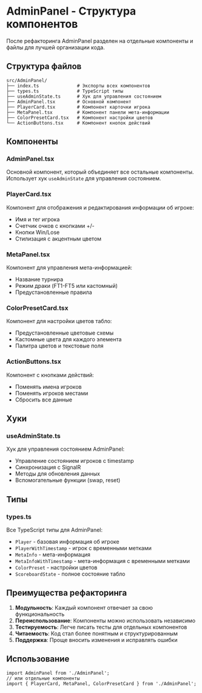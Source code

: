 # AdminPanel - Структура компонентов

После рефакторинга AdminPanel разделен на отдельные компоненты и файлы для лучшей организации кода.

## Структура файлов

```
src/AdminPanel/
├── index.ts              # Экспорты всех компонентов
├── types.ts              # TypeScript типы
├── useAdminState.ts      # Хук для управления состоянием
├── AdminPanel.tsx        # Основной компонент
├── PlayerCard.tsx        # Компонент карточки игрока
├── MetaPanel.tsx         # Компонент панели мета-информации
├── ColorPresetCard.tsx   # Компонент настройки цветов
└── ActionButtons.tsx     # Компонент кнопок действий
```

## Компоненты

### AdminPanel.tsx
Основной компонент, который объединяет все остальные компоненты. Использует хук `useAdminState` для управления состоянием.

### PlayerCard.tsx
Компонент для отображения и редактирования информации об игроке:
- Имя и тег игрока
- Счетчик очков с кнопками +/-
- Кнопки Win/Lose
- Стилизация с акцентным цветом

### MetaPanel.tsx
Компонент для управления мета-информацией:
- Название турнира
- Режим драки (FT1-FT5 или кастомный)
- Предустановленные правила

### ColorPresetCard.tsx
Компонент для настройки цветов табло:
- Предустановленные цветовые схемы
- Кастомные цвета для каждого элемента
- Палитра цветов и текстовые поля

### ActionButtons.tsx
Компонент с кнопками действий:
- Поменять имена игроков
- Поменять игроков местами
- Сбросить все данные

## Хуки

### useAdminState.ts
Хук для управления состоянием AdminPanel:
- Управление состоянием игроков с timestamp
- Синхронизация с SignalR
- Методы для обновления данных
- Вспомогательные функции (swap, reset)

## Типы

### types.ts
Все TypeScript типы для AdminPanel:
- `Player` - базовая информация об игроке
- `PlayerWithTimestamp` - игрок с временными метками
- `MetaInfo` - мета-информация
- `MetaInfoWithTimestamp` - мета-информация с временными метками
- `ColorPreset` - настройки цветов
- `ScoreboardState` - полное состояние табло

## Преимущества рефакторинга

1. **Модульность**: Каждый компонент отвечает за свою функциональность
2. **Переиспользование**: Компоненты можно использовать независимо
3. **Тестируемость**: Легче писать тесты для отдельных компонентов
4. **Читаемость**: Код стал более понятным и структурированным
5. **Поддержка**: Проще вносить изменения и исправлять ошибки

## Использование

```tsx
import AdminPanel from './AdminPanel';
// или отдельные компоненты
import { PlayerCard, MetaPanel, ColorPresetCard } from './AdminPanel';
``` 